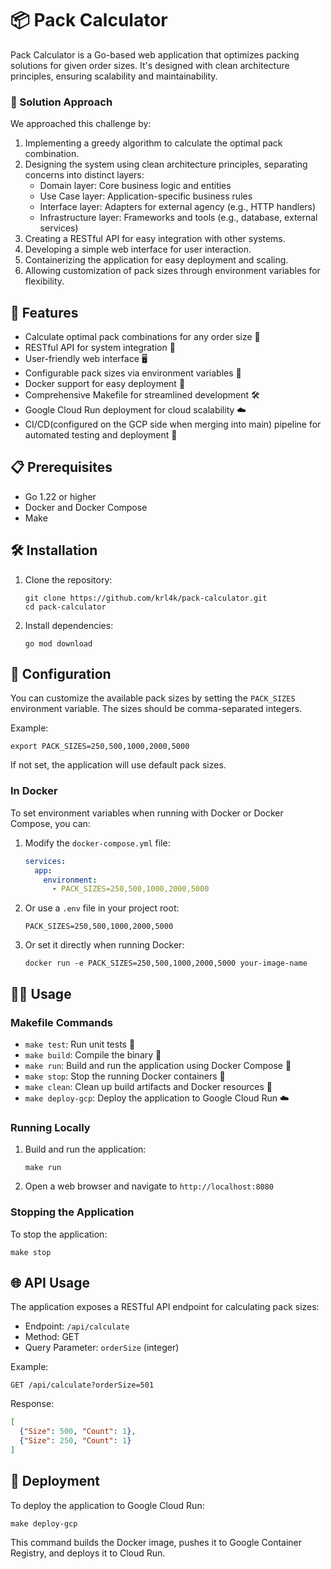 # 📦 Pack Calculator

Pack Calculator is a Go-based web application that optimizes packing solutions for given order sizes.
It's designed with clean architecture principles, ensuring scalability and maintainability.

### 🧠 Solution Approach

We approached this challenge by:
1. Implementing a greedy algorithm to calculate the optimal pack combination.
2. Designing the system using clean architecture principles, separating concerns into distinct layers:
    - Domain layer: Core business logic and entities
    - Use Case layer: Application-specific business rules
    - Interface layer: Adapters for external agency (e.g., HTTP handlers)
    - Infrastructure layer: Frameworks and tools (e.g., database, external services)
3. Creating a RESTful API for easy integration with other systems.
4. Developing a simple web interface for user interaction.
5. Containerizing the application for easy deployment and scaling.
6. Allowing customization of pack sizes through environment variables for flexibility.

## 🚀 Features

- Calculate optimal pack combinations for any order size 🧮
- RESTful API for system integration 🔌
- User-friendly web interface 🖥️
- Configurable pack sizes via environment variables 🔧
- Docker support for easy deployment 🐳
- Comprehensive Makefile for streamlined development 🛠️
- Google Cloud Run deployment for cloud scalability ☁️
- CI/CD(configured on the GCP side when merging into main) pipeline for automated testing and deployment 🚀

## 📋 Prerequisites

- Go 1.22 or higher
- Docker and Docker Compose
- Make

## 🛠️ Installation

1. Clone the repository:
   ```
   git clone https://github.com/krl4k/pack-calculator.git
   cd pack-calculator
   ```

2. Install dependencies:
   ```
   go mod download
   ```


## 🔧 Configuration

You can customize the available pack sizes by setting the `PACK_SIZES` environment variable. The sizes should be comma-separated integers.

Example:
```
export PACK_SIZES=250,500,1000,2000,5000
```

If not set, the application will use default pack sizes.

### In Docker

To set environment variables when running with Docker or Docker Compose, you can:

1. Modify the `docker-compose.yml` file:
   ```yaml
   services:
     app:
       environment:
         - PACK_SIZES=250,500,1000,2000,5000
   ```

2. Or use a `.env` file in your project root:
   ```
   PACK_SIZES=250,500,1000,2000,5000
   ```

3. Or set it directly when running Docker:
   ```
   docker run -e PACK_SIZES=250,500,1000,2000,5000 your-image-name
   ```

## 🏃‍♂️ Usage

### Makefile Commands

- `make test`: Run unit tests 🧪
- `make build`: Compile the binary 🔨
- `make run`: Build and run the application using Docker Compose 🚀
- `make stop`: Stop the running Docker containers 🛑
- `make clean`: Clean up build artifacts and Docker resources 🧹
- `make deploy-gcp`: Deploy the application to Google Cloud Run ☁️

### Running Locally

1. Build and run the application:
   ```
   make run
   ```

2. Open a web browser and navigate to `http://localhost:8080`

### Stopping the Application

To stop the application:
```
make stop
```

## 🌐 API Usage

The application exposes a RESTful API endpoint for calculating pack sizes:

- Endpoint: `/api/calculate`
- Method: GET
- Query Parameter: `orderSize` (integer)

Example:
```
GET /api/calculate?orderSize=501
```

Response:
```json
[
  {"Size": 500, "Count": 1},
  {"Size": 250, "Count": 1}
]
```

## 🚀 Deployment

To deploy the application to Google Cloud Run:

```
make deploy-gcp
```

This command builds the Docker image, pushes it to Google Container Registry, and deploys it to Cloud Run.


